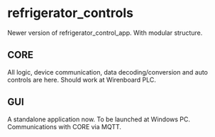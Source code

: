 # refrigerator_controls 

Newer version of refrigerator_control_app. With modular structure. 

## CORE

All logic, device communication, data decoding/conversion and auto controls are here. Should work at Wirenboard PLC.

## GUI

A standalone application now. To be launched at Windows PC. Communications with CORE via MQTT.



